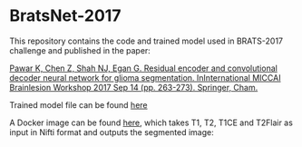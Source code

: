 # BratsNet-2017
This repository contains the code and trained model used in BRATS-2017 challenge and published in the paper:

[Pawar K, Chen Z, Shah NJ, Egan G. Residual encoder and convolutional decoder neural network for glioma segmentation. InInternational MICCAI Brainlesion Workshop 2017 Sep 14 (pp. 263-273). Springer, Cham.](https://doi.org/10.1007/978-3-319-75238-9_23)

Trained model file can be found [here](https://bridges.monash.edu/ndownloader/files/24163274)

A Docker image can be found [here](https://hub.docker.com/r/kamleshp/brats17/), which takes T1, T2, T1CE and T2Flair as input in Nifti format and outputs the segmented image:

